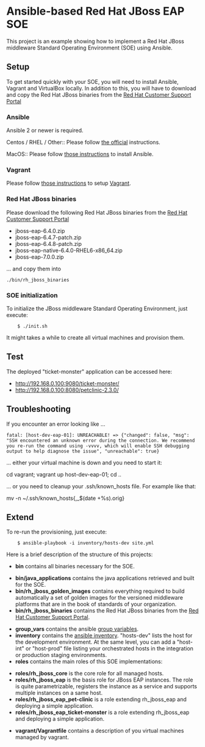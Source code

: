 # Ansible-based Red Hat JBoss EAP SOE

This project is an example showing how to implement a Red Hat JBoss middleware Standard Operating Environment (SOE) using Ansible.

## Setup

To get started quickly with your SOE, you will need to install Ansible, Vagrant and VirtualBox locally. In addition to this, you will have to download and copy the Red Hat JBoss binaries from the [Red Hat Customer Support Portal](https://www.redhat.com/wapps/sso/login.html?redirect=https%3A%2F%2Faccess.redhat.com%2Fjbossnetwork%2Frestricted%2FlistSoftware.html)

### Ansible

Ansible 2 or newer is required.

Centos / RHEL / Other::
Please follow [the official](https://docs.ansible.com/ansible/intro_installation.html) instructions.

MacOS::
Please follow [those instructions](https://valdhaus.co/writings/ansible-mac-osx/) to install Ansible.

### Vagrant

Please follow [those instructions](https://www.vagrantup.com/docs/installation/) to setup [Vagrant](https://www.vagrantup.com/).


### Red Hat JBoss binaries

Please download the following Red Hat JBoss binaries from the [Red Hat Customer Support Portal](https://www.redhat.com/wapps/sso/login.html?redirect=https%3A%2F%2Faccess.redhat.com%2Fjbossnetwork%2Frestricted%2FlistSoftware.html)

* jboss-eap-6.4.0.zip
* jboss-eap-6.4.7-patch.zip
* jboss-eap-6.4.8-patch.zip
* jboss-eap-native-6.4.0-RHEL6-x86_64.zip
* jboss-eap-7.0.0.zip

... and copy them into

	./bin/rh_jboss_binaries


### SOE initialization

To initialize the JBoss middleware Standard Operating Environment, just execute:

		$ ./init.sh

It might takes a while to create all virtual machines and provision them.


## Test

The deployed "ticket-monster" application can be accessed here:

* http://192.168.0.100:9080/ticket-monster/
* http://192.168.0.100:8080/petclinic-2.3.0/


## Troubleshooting


If you encounter an error looking like ...

	fatal: [host-dev-eap-01]: UNREACHABLE! => {"changed": false, "msg": "SSH encountered an unknown error during the connection. We recommend you re-run the command using -vvvv, which will enable SSH debugging output to help diagnose the issue", "unreachable": true}

... either your virtual machine is down and you need to start it:

  cd vagrant; vagrant up host-dev-eap-01; cd ..


... or you need to cleanup your .ssh/known_hosts file. For example like that:

  mv -n ~/.ssh/known_hosts{,_$(date +%s).orig}



## Extend

To re-run the provisioning, just execute:

		$ ansible-playbook -i inventory/hosts-dev site.yml


Here is a brief description of the structure of this projects:

* **bin** contains all binaries necessary for the SOE.
 - **bin/java_applications** contains the java applications retrieved and built for the SOE.
 - **bin/rh_jboss_golden_images** contains everything required to build automatically a set of golden images for the versioned middleware platforms that are in the book of standards of your organization.
 - **bin/rh_jboss_binaries** contains the Red Hat JBoss binaries from the [Red Hat Customer Support Portal](https://www.redhat.com/wapps/sso/login.html?redirect=https%3A%2F%2Faccess.redhat.com%2Fjbossnetwork%2Frestricted%2FlistSoftware.html).
* **group_vars** contains the ansible [group variables](https://docs.ansible.com/ansible/playbooks_variables.html).
* **inventory** contains the [ansible inventory](https://docs.ansible.com/ansible/intro_inventory.html). "hosts-dev" lists the host for the development environment. At the same level, you can add a "host-int" or "host-prod" file listing your orchestrated hosts in the integration or production staging environments.
* **roles** contains the main roles of this SOE implementations:
 - **roles/rh_jboss_core** is the core role for all managed hosts.
 - **roles/rh_jboss_eap** is the basis role for JBoss EAP instances. The role is quite parametrizable, registers the instance as a service and supports multiple instances on a same host.
 - **roles/rh_jboss_eap_pet-clinic** is a role extending rh_jboss_eap and deploying a simple application.
 - **roles/rh_jboss_eap_ticket-monster** is a role extending rh_jboss_eap and deploying a simple application.
* **vagrant/Vagrantfile** contains a description of you virtual machines managed by vagrant.
